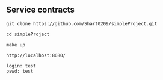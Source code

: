## Service contracts
```console
git clone https://github.com/Shart0209/simpleProject.git
```
```console
cd simpleProject
```
```console
make up
```
```console
http://localhost:8080/
```
```console
login: test
pswd: test
```

